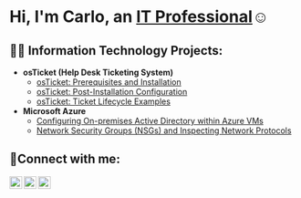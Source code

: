 <h1>Hi, I'm Carlo, an <a href="https://www.linkedin.com/in/carlo-custodio/">IT Professional</a>☺</h1>

<h2>👨‍💻 Information Technology Projects:</h2>

- <b>osTicket (Help Desk Ticketing System)</b>
  - [osTicket: Prerequisites and Installation](https://github.com/ceoceelo/osticket-prereqs)
  - [osTicket: Post-Installation Configuration](https://github.com/ceoceelo/post-install-config)
  - [osTicket: Ticket Lifecycle Examples](https://github.com/ceoceelo/ticket-lifecycle)
- <b>Microsoft Azure</b>
  - [Configuring On-premises Active Directory within Azure VMs](https://github.com/ceoceelo/configure-ad)
  - [Network Security Groups (NSGs) and Inspecting Network Protocols](https://github.com/ceoceelo/azure-network-protocols)

<h2>🤳Connect with me:</h2>

[<img align="left" alt="Josh | Twitter" width="22px" src="https://cdn.jsdelivr.net/npm/simple-icons@v3/icons/twitter.svg" />][twitter]
[<img align="left" alt="Josh | LinkedIn" width="22px" src="https://cdn.jsdelivr.net/npm/simple-icons@v3/icons/linkedin.svg" />][linkedin]
[<img align="left" alt="Josh | Instagram" width="22px" src="https://cdn.jsdelivr.net/npm/simple-icons@v3/icons/instagram.svg" />][instagram]

[twitter]: https://twitter.com/
[instagram]: https://www.instagram.com/
[linkedin]: https://linkedin.com/in/carlo-custodio
